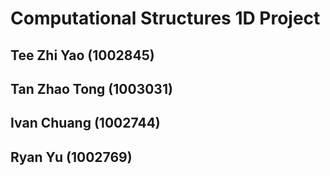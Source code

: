 # Computational Structures 1D Project

## Tee Zhi Yao (1002845)
## Tan Zhao Tong (1003031)
## Ivan Chuang (1002744)
## Ryan Yu (1002769)
